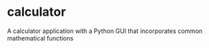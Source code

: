 # calculator
A calculator application with a Python GUI that incorporates common mathematical functions
